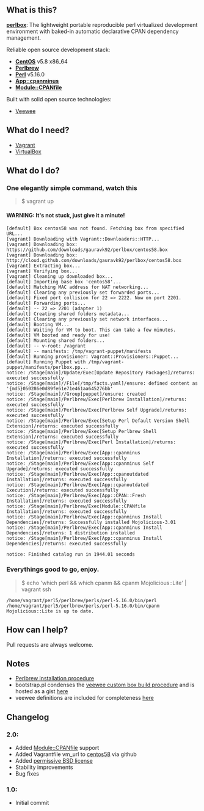 ## What is this?

[**perlbox**](https://github.com/gauravk92/perlbox): The lightweight portable reproducible perl virtualized development environment with baked-in automatic declarative CPAN dependency management.

Reliable open source development stack:

- [**CentOS**](http://centos.org) v5.8 x86_64
- [**Perlbrew**](http://perlbrew.pl/)
- [**Perl**](http://www.perl.org/) v5.16.0
- [**App::cpanminus**](http://cpanmin.us/)
- [**Module::CPANfile**](https://github.com/miyagawa/cpanfile)

Built with solid open source technologies:

- [Veewee](https://github.com/jedi4ever/veewee/)

## What do I need?

- [Vagrant](http://vagrantup.com/)
- [VirtualBox](https://www.virtualbox.org/)

## What do I do?

### One elegantly simple command, watch this

> $ vagrant up

#### WARNING: It's not stuck, just give it a minute!

    [default] Box centos58 was not found. Fetching box from specified URL...
    [vagrant] Downloading with Vagrant::Downloaders::HTTP...
    [vagrant] Downloading box: https://github.com/downloads/gauravk92/perlbox/centos58.box
    [vagrant] Downloading box: http://cloud.github.com/downloads/gauravk92/perlbox/centos58.box
    [vagrant] Extracting box...
    [vagrant] Verifying box...
    [vagrant] Cleaning up downloaded box...
    [default] Importing base box 'centos58'...
    [default] Matching MAC address for NAT networking...
    [default] Clearing any previously set forwarded ports...
    [default] Fixed port collision for 22 => 2222. Now on port 2201.
    [default] Forwarding ports...
    [default] -- 22 => 2201 (adapter 1)
    [default] Creating shared folders metadata...
    [default] Clearing any previously set network interfaces...
    [default] Booting VM...
    [default] Waiting for VM to boot. This can take a few minutes.
    [default] VM booted and ready for use!
    [default] Mounting shared folders...
    [default] -- v-root: /vagrant
    [default] -- manifests: /tmp/vagrant-puppet/manifests
    [default] Running provisioner: Vagrant::Provisioners::Puppet...
    [default] Running Puppet with /tmp/vagrant-puppet/manifests/perlbox.pp...
    notice: /Stage[main]/Update/Exec[Update Repository Packages]/returns: executed successfully
    notice: /Stage[main]//File[/tmp/facts.yaml]/ensure: defined content as '{md5}050286e0d89fe61e71e461aa645276bb'
    notice: /Stage[main]//Group[puppet]/ensure: created
    notice: /Stage[main]/Perlbrew/Exec[Perlbrew Installation]/returns: executed successfully
    notice: /Stage[main]/Perlbrew/Exec[Perlbrew Self Upgrade]/returns: executed successfully
    notice: /Stage[main]/Perlbrew/Exec[Setup Perl Default Version Shell Extension]/returns: executed successfully
    notice: /Stage[main]/Perlbrew/Exec[Setup Perlbrew Shell Extension]/returns: executed successfully
    notice: /Stage[main]/Perlbrew/Exec[Perl Installation]/returns: executed successfully
    notice: /Stage[main]/Perlbrew/Exec[App::cpanminus Installation]/returns: executed successfully
    notice: /Stage[main]/Perlbrew/Exec[App::cpanminus Self Upgrade]/returns: executed successfully
    notice: /Stage[main]/Perlbrew/Exec[App::cpanoutdated Installation]/returns: executed successfully
    notice: /Stage[main]/Perlbrew/Exec[App::cpanoutdated Execution]/returns: executed successfully
    notice: /Stage[main]/Perlbrew/Exec[App::CPAN::Fresh Installation]/returns: executed successfully
    notice: /Stage[main]/Perlbrew/Exec[Module::CPANfile Installation]/returns: executed successfully
    notice: /Stage[main]/Perlbrew/Exec[App::cpanminus Install Dependencies]/returns: Successfully installed Mojolicious-3.01
    notice: /Stage[main]/Perlbrew/Exec[App::cpanminus Install Dependencies]/returns: 1 distribution installed
    notice: /Stage[main]/Perlbrew/Exec[App::cpanminus Install Dependencies]/returns: executed successfully

    notice: Finished catalog run in 1944.01 seconds

### Everythings good to go, enjoy.

> $ echo 'which perl && which cpanm && cpanm Mojolicious::Lite' | vagrant ssh

    /home/vagrant/perl5/perlbrew/perls/perl-5.16.0/bin/perl
    /home/vagrant/perl5/perlbrew/perls/perl-5.16.0/bin/cpanm
    Mojolicious::Lite is up to date.

## How can I help?

Pull requests are always welcome.

## Notes

- [Perlbrew installation procedure](http://blog.fox.geek.nz/2010/09/installing-multiple-perls-with.html)
- bootstrap.pl condenses the [veewee custom box build procedure](http://www.ducea.com/2011/08/15/building-vagrant-boxes-with-veewee) and is hosted as a gist [here](https://gist.github.com/3032167)
- veewee definitions are included for completeness [here](https://github.com/downloads/gauravk92/perlbox/definitions.zip)

## Changelog

### 2.0:
- Added [Module::CPANfile](https://github.com/miyagawa/cpanfile) support
- Added Vagrantfile vm_url to [centos58](https://github.com/downloads/gauravk92/perlbox/centos58.box) via github
- Added [permissive BSD license](http://www.gnu.org/licenses/license-list.html#ModifiedBSD)
- Stability improvements
- Bug fixes

### 1.0:
- Initial commit